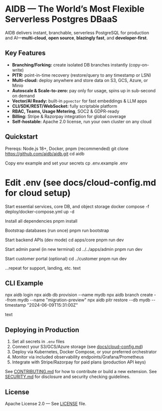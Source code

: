 # AIDB — The World’s Most Flexible Serverless Postgres DBaaS

AIDB delivers instant, branchable, serverless PostgreSQL for production and AI—**multi-cloud**, **open source**, **blazingly fast**, and **developer-first**.

## Key Features

- **Branching/Forking:** create isolated DB branches instantly (copy-on-write)
- **PITR:** point-in-time recovery (restore/query to any timestamp or LSN)
- **Multi-cloud:** deploy anywhere and store data on S3, GCS, Azure, or Minio
- **Autoscale & Scale-to-zero:** pay only for usage, spins up in sub-second on demand
- **Vector/AI Ready:** built-in `pgvector` for fast embeddings & LLM apps
- **CLI/SDK/REST/WebSocket:** fully scriptable platform
- **RBAC, Teams, Usage Metering**, SOC2 & GDPR-ready
- **Billing:** Stripe & Razorpay integration for global coverage
- **Self-hostable:** Apache 2.0 license, run your own cluster on any cloud

## Quickstart

Prereqs: Node.js 18+, Docker, pnpm (recommended)
git clone https://github.com/aidb/aidb.git
cd aidb

Copy env example and set your secrets
cp .env.example .env

# Edit .env (see docs/cloud-config.md for cloud setup)

Start essential services, core DB, and object storage
docker compose -f deploy/docker-compose.yml up -d

Install all dependencies
pnpm install

Bootstrap databases (run once)
pnpm run bootstrap

Start backend APIs (dev mode)
cd apps/core
pnpm run dev

Start admin panel (in new terminal)
cd ../../apps/admin
pnpm run dev

Start customer portal (optional)
cd ../customer
pnpm run dev

...repeat for support, landing, etc.
text

## CLI Example

npx aidb login
npx aidb db provision --name mydb
npx aidb branch create --from mydb --name "migration-preview"
npx aidb pitr restore --db mydb --timestamp "2024-06-09T15:31:00Z"

text

## Deploying in Production

1. Set all secrets in `.env` files
2. Connect your S3/GCS/Azure storage (see [docs/cloud-config.md](./docs/cloud-config.md))
3. Deploy via Kubernetes, Docker Compose, or your preferred orchestrator
4. Monitor via included observability endpoints/Grafana/Prometheus
5. Integrate with Stripe/Razorpay for paid plans (production API keys)

See [CONTRIBUTING.md](./CONTRIBUTING.md) for how to contribute or build a new extension.
See [SECURITY.md](./SECURITY.md) for disclosure and security checking guidelines.

## License

Apache License 2.0 — See [LICENSE](./LICENSE) file.
